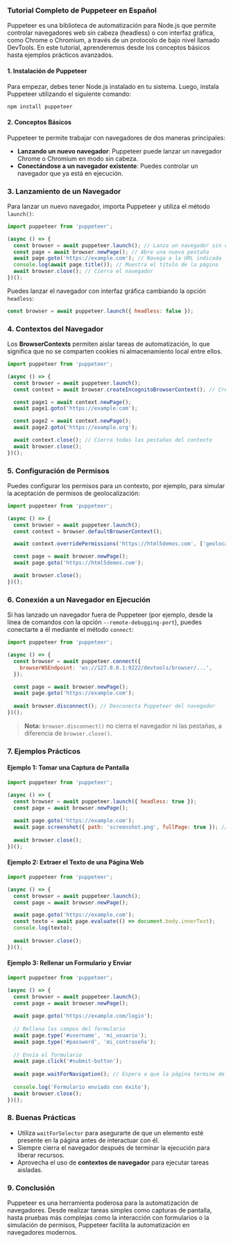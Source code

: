 ### Tutorial Completo de Puppeteer en Español

Puppeteer es una biblioteca de automatización para Node.js que permite controlar navegadores web sin cabeza (headless) o con interfaz gráfica, como Chrome o Chromium, a través de un protocolo de bajo nivel llamado DevTools. En este tutorial, aprenderemos desde los conceptos básicos hasta ejemplos prácticos avanzados.

#### 1. **Instalación de Puppeteer**

Para empezar, debes tener Node.js instalado en tu sistema. Luego, instala Puppeteer utilizando el siguiente comando:

```bash
npm install puppeteer
```

#### 2. **Conceptos Básicos**

Puppeteer te permite trabajar con navegadores de dos maneras principales:
- **Lanzando un nuevo navegador**: Puppeteer puede lanzar un navegador Chrome o Chromium en modo sin cabeza.
- **Conectándose a un navegador existente**: Puedes controlar un navegador que ya está en ejecución.

### 3. **Lanzamiento de un Navegador**

Para lanzar un nuevo navegador, importa Puppeteer y utiliza el método `launch()`:

```javascript
import puppeteer from 'puppeteer';

(async () => {
  const browser = await puppeteer.launch(); // Lanza un navegador sin cabeza por defecto
  const page = await browser.newPage(); // Abre una nueva pestaña
  await page.goto('https://example.com'); // Navega a la URL indicada
  console.log(await page.title()); // Muestra el título de la página
  await browser.close(); // Cierra el navegador
})();
```

Puedes lanzar el navegador con interfaz gráfica cambiando la opción `headless`:

```javascript
const browser = await puppeteer.launch({ headless: false });
```

### 4. **Contextos del Navegador**

Los **BrowserContexts** permiten aislar tareas de automatización, lo que significa que no se comparten cookies ni almacenamiento local entre ellos.

```javascript
import puppeteer from 'puppeteer';

(async () => {
  const browser = await puppeteer.launch();
  const context = await browser.createIncognitoBrowserContext(); // Crea un contexto en modo incógnito

  const page1 = await context.newPage();
  await page1.goto('https://example.com');

  const page2 = await context.newPage();
  await page2.goto('https://example.org');

  await context.close(); // Cierra todas las pestañas del contexto
  await browser.close();
})();
```

### 5. **Configuración de Permisos**

Puedes configurar los permisos para un contexto, por ejemplo, para simular la aceptación de permisos de geolocalización:

```javascript
import puppeteer from 'puppeteer';

(async () => {
  const browser = await puppeteer.launch();
  const context = browser.defaultBrowserContext();

  await context.overridePermissions('https://html5demos.com', ['geolocation']);

  const page = await browser.newPage();
  await page.goto('https://html5demos.com');

  await browser.close();
})();
```

### 6. **Conexión a un Navegador en Ejecución**

Si has lanzado un navegador fuera de Puppeteer (por ejemplo, desde la línea de comandos con la opción `--remote-debugging-port`), puedes conectarte a él mediante el método `connect`:

```javascript
import puppeteer from 'puppeteer';

(async () => {
  const browser = await puppeteer.connect({
    browserWSEndpoint: 'ws://127.0.0.1:9222/devtools/browser/...',
  });

  const page = await browser.newPage();
  await page.goto('https://example.com');
  
  await browser.disconnect(); // Desconecta Puppeteer del navegador
})();
```

> **Nota:** `browser.disconnect()` no cierra el navegador ni las pestañas, a diferencia de `browser.close()`.

### 7. **Ejemplos Prácticos**

#### Ejemplo 1: Tomar una Captura de Pantalla

```javascript
import puppeteer from 'puppeteer';

(async () => {
  const browser = await puppeteer.launch({ headless: true });
  const page = await browser.newPage();
  
  await page.goto('https://example.com');
  await page.screenshot({ path: 'screenshot.png', fullPage: true }); // Captura de pantalla completa
  
  await browser.close();
})();
```

#### Ejemplo 2: Extraer el Texto de una Página Web

```javascript
import puppeteer from 'puppeteer';

(async () => {
  const browser = await puppeteer.launch();
  const page = await browser.newPage();

  await page.goto('https://example.com');
  const texto = await page.evaluate(() => document.body.innerText);
  console.log(texto);
  
  await browser.close();
})();
```

#### Ejemplo 3: Rellenar un Formulario y Enviar

```javascript
import puppeteer from 'puppeteer';

(async () => {
  const browser = await puppeteer.launch();
  const page = await browser.newPage();
  
  await page.goto('https://example.com/login');
  
  // Rellena los campos del formulario
  await page.type('#username', 'mi_usuario');
  await page.type('#password', 'mi_contraseña');
  
  // Envía el formulario
  await page.click('#submit-button');
  
  await page.waitForNavigation(); // Espera a que la página termine de cargar
  
  console.log('Formulario enviado con éxito');
  await browser.close();
})();
```

### 8. **Buenas Prácticas**

- Utiliza `waitForSelector` para asegurarte de que un elemento esté presente en la página antes de interactuar con él.
- Siempre cierra el navegador después de terminar la ejecución para liberar recursos.
- Aprovecha el uso de **contextos de navegador** para ejecutar tareas aisladas.

### 9. **Conclusión**

Puppeteer es una herramienta poderosa para la automatización de navegadores. Desde realizar tareas simples como capturas de pantalla, hasta pruebas más complejas como la interacción con formularios o la simulación de permisos, Puppeteer facilita la automatización en navegadores modernos.